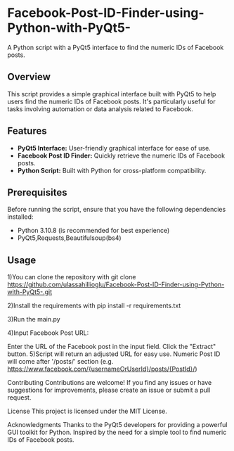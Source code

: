 # Facebook-Post-ID-Finder-using-Python-with-PyQt5-


A Python script with a PyQt5 interface to find the numeric IDs of Facebook posts.

## Overview

This script provides a simple graphical interface built with PyQt5 to help users find the numeric IDs of Facebook posts. It's particularly useful for tasks involving automation or data analysis related to Facebook.

## Features

- **PyQt5 Interface:** User-friendly graphical interface for ease of use.
- **Facebook Post ID Finder:** Quickly retrieve the numeric IDs of Facebook posts.
- **Python Script:** Built with Python for cross-platform compatibility.

## Prerequisites

Before running the script, ensure that you have the following dependencies installed:

- Python 3.10.8 (is recommended for best experience)
- PyQt5,Requests,Beautifulsoup(bs4)

## Usage

1)You can clone the repository with git clone https://github.com/ulassahillioglu/Facebook-Post-ID-Finder-using-Python-with-PyQt5-.git

2)Install the requirements with pip install -r requirements.txt

3)Run the main.py

4)Input Facebook Post URL:

Enter the URL of the Facebook post in the input field.
Click the "Extract" button.
5)Script will return an adjusted URL for easy use. Numeric Post ID will come after '/posts/' section (e.g. https://www.facebook.com/{usernameOrUserId}/posts/{PostId}/)

Contributing
Contributions are welcome! If you find any issues or have suggestions for improvements, please create an issue or submit a pull request.

License
This project is licensed under the MIT License.

Acknowledgments
Thanks to the PyQt5 developers for providing a powerful GUI toolkit for Python.
Inspired by the need for a simple tool to find numeric IDs of Facebook posts.



